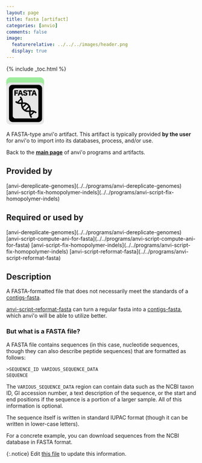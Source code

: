 ```yaml
---
layout: page
title: fasta [artifact]
categories: [anvio]
comments: false
image:
  featurerelative: ../../../images/header.png
  display: true
---
```



{% include _toc.html %}


<img src="../../images/icons/FASTA.png" alt="FASTA" style="width:100px; border:none" />

A FASTA-type anvi'o artifact. This artifact is typically provided **by the user** for anvi'o to import into its databases, process, and/or use.

Back to the **[main page](../../)** of anvi'o programs and artifacts.

## Provided by


<p style="text-align: left" markdown="1"><span class="artifact-p">[anvi-dereplicate-genomes](../../programs/anvi-dereplicate-genomes)</span> <span class="artifact-p">[anvi-script-fix-homopolymer-indels](../../programs/anvi-script-fix-homopolymer-indels)</span></p>


## Required or used by


<p style="text-align: left" markdown="1"><span class="artifact-r">[anvi-dereplicate-genomes](../../programs/anvi-dereplicate-genomes)</span> <span class="artifact-r">[anvi-script-compute-ani-for-fasta](../../programs/anvi-script-compute-ani-for-fasta)</span> <span class="artifact-r">[anvi-script-fix-homopolymer-indels](../../programs/anvi-script-fix-homopolymer-indels)</span> <span class="artifact-r">[anvi-script-reformat-fasta](../../programs/anvi-script-reformat-fasta)</span></p>


## Description

A FASTA-formatted file that does not necessarily meet the standards of a <span class="artifact-n">[contigs-fasta](/help/7/artifacts/contigs-fasta)</span>.

<span class="artifact-n">[anvi-script-reformat-fasta](/help/7/programs/anvi-script-reformat-fasta)</span> can turn a regular fasta into a <span class="artifact-n">[contigs-fasta](/help/7/artifacts/contigs-fasta)</span>, which anvi'o will be able to utilize better.

### But what is a FASTA file? 

A FASTA file contains sequences (in this case, nucleotide sequences, though they can also describe peptide sequences) that are formatted as follows: 

    >SEQUENCE_ID VARIOUS_SEQUENCE_DATA
    SEQUENCE
    
The `VARIOUS_SEQUENCE_DATA` region can contain data such as the NCBI taxon ID, GI accession number, a text description of the sequence, or the start and end positions if the sequence is a portion of a larger sample. All of this information is optional. 

The sequence itself is written in standard IUPAC format (though it can be written in lower-case letters).  

For a concrete example, you can download sequences from the NCBI database in FASTA format. 


{:.notice}
Edit [this file](https://github.com/merenlab/anvio/tree/master/anvio/docs/artifacts/fasta.md) to update this information.

